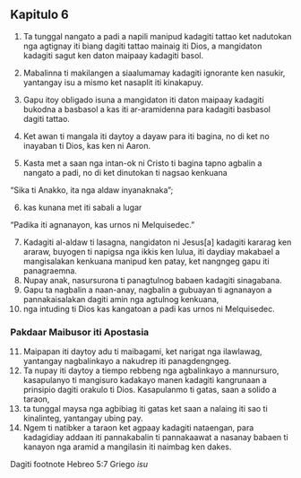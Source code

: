 Kapitulo 6
----------

1. Ta tunggal nangato a padi a napili manipud kadagiti tattao ket nadutokan nga agtignay iti biang dagiti tattao mainaig iti Dios, a mangidaton kadagiti sagut ken daton maipaay kadagiti basol.
2. Mabalinna ti makilangen a siaalumamay kadagiti ignorante ken nasukir, yantangay isu a mismo ket nasaplit iti kinakapuy.
3. Gapu itoy obligado isuna a mangidaton iti daton maipaay kadagiti bukodna a basbasol a kas iti ar-aramidenna para kadagiti basbasol dagiti tattao.
4. Ket awan ti mangala iti daytoy a dayaw para iti bagina, no di ket no inayaban ti Dios, kas ken ni Aaron.

5. Kasta met a saan nga intan-ok ni Cristo ti bagina tapno agbalin a nangato a padi, no di ket dinutokan ti nagsao kenkuana

“Sika ti Anakko, ita nga aldaw inyanaknaka”;

6. kas kunana met iti sabali a lugar

“Padika iti agnanayon, kas urnos ni Melquisedec.”

7. Kadagiti al-aldaw ti lasagna, nangidaton ni Jesus[a] kadagiti kararag ken araraw, buyogen ti napigsa nga ikkis ken lulua, iti daydiay makabael a mangisalakan kenkuana manipud ken patay, ket nangngeg gapu iti panagraemna.
8. Nupay anak, nasursurona ti panagtulnog babaen kadagiti sinagabana.
9. Gapu ta nagbalin a naan-anay, nagbalin a gubuayan ti agnanayon a pannakaisalakan dagiti amin nga agtulnog kenkuana,
10. nga intuding ti Dios kas kangatoan a padi kas urnos ni Melquisedec.

### Pakdaar Maibusor iti Apostasia

11. Maipapan iti daytoy adu ti maibagami, ket narigat nga ilawlawag, yantangay nagbalinkayo a nakudrep iti panagdengngeg.
12. Ta nupay iti daytoy a tiempo rebbeng nga agbalinkayo a mannursuro, kasapulanyo ti mangisuro kadakayo manen kadagiti kangrunaan a prinsipio dagiti orakulo ti Dios. Kasapulanmo ti gatas, saan a solido a taraon,
13. ta tunggal maysa nga agbibiag iti gatas ket saan a nalaing iti sao ti kinalinteg, yantangay ubing pay.
14. Ngem ti natibker a taraon ket agpaay kadagiti nataengan, para kadagidiay addaan iti pannakabalin ti pannakaawat a nasanay babaen ti kanayon nga aramid a mangilasin iti naimbag ken dakes.

Dagiti footnote
Hebreo 5:7 Griego *isu*